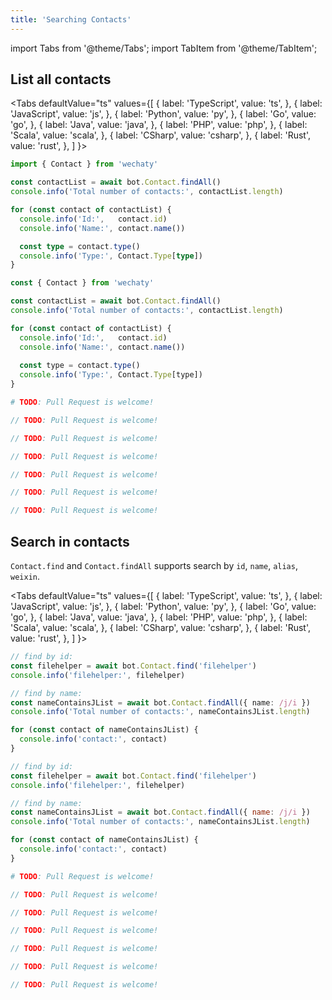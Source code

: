 ```yaml
---
title: 'Searching Contacts'
---
```


import Tabs from '@theme/Tabs';
import TabItem from '@theme/TabItem';

## List all contacts

<Tabs
  defaultValue="ts"
  values={[
    { label: 'TypeScript',  value: 'ts', },
    { label: 'JavaScript',  value: 'js', },
    { label: 'Python',      value: 'py', },
    { label: 'Go',          value: 'go', },
    { label: 'Java',        value: 'java', },
    { label: 'PHP',         value: 'php', },
    { label: 'Scala',       value: 'scala', },
    { label: 'CSharp',      value: 'csharp', },
    { label: 'Rust',        value: 'rust', },
  ]
}>

<TabItem value="ts">

```ts
import { Contact } from 'wechaty'

const contactList = await bot.Contact.findAll()
console.info('Total number of contacts:', contactList.length)

for (const contact of contactList) {
  console.info('Id:',   contact.id)
  console.info('Name:', contact.name())

  const type = contact.type()
  console.info('Type:', Contact.Type[type])
}
```

</TabItem>
<TabItem value="js">

```js
const { Contact } from 'wechaty'

const contactList = await bot.Contact.findAll()
console.info('Total number of contacts:', contactList.length)

for (const contact of contactList) {
  console.info('Id:',   contact.id)
  console.info('Name:', contact.name())
  
  const type = contact.type()
  console.info('Type:', Contact.Type[type])
}
```

</TabItem>
<TabItem value="py">

```py
# TODO: Pull Request is welcome!
```

</TabItem>
<TabItem value="java">

```java
// TODO: Pull Request is welcome!
```

</TabItem>
<TabItem value="go">

```go
// TODO: Pull Request is welcome!
```

</TabItem>
<TabItem value="php">

```php
// TODO: Pull Request is welcome!
```

</TabItem>
<TabItem value="csharp">

```csharp
// TODO: Pull Request is welcome!
```

</TabItem>
<TabItem value="scala">

```scala
// TODO: Pull Request is welcome!
```

</TabItem>
<TabItem value="rust">

```rust
// TODO: Pull Request is welcome!
```

</TabItem>
</Tabs>

## Search in contacts

`Contact.find` and `Contact.findAll` supports search by `id`, `name`, `alias`, `weixin`.

<Tabs
  defaultValue="ts"
  values={[
    { label: 'TypeScript',  value: 'ts', },
    { label: 'JavaScript',  value: 'js', },
    { label: 'Python',      value: 'py', },
    { label: 'Go',          value: 'go', },
    { label: 'Java',        value: 'java', },
    { label: 'PHP',         value: 'php', },
    { label: 'Scala',       value: 'scala', },
    { label: 'CSharp',      value: 'csharp', },
    { label: 'Rust',        value: 'rust', },
  ]
}>

<TabItem value="ts">

```ts
// find by id:
const filehelper = await bot.Contact.find('filehelper')
console.info('filehelper:', filehelper)

// find by name:
const nameContainsJList = await bot.Contact.findAll({ name: /j/i })
console.info('Total number of contacts:', nameContainsJList.length)

for (const contact of nameContainsJList) {
  console.info('contact:', contact)
}
```

</TabItem>
<TabItem value="js">

```js
// find by id:
const filehelper = await bot.Contact.find('filehelper')
console.info('filehelper:', filehelper)

// find by name:
const nameContainsJList = await bot.Contact.findAll({ name: /j/i })
console.info('Total number of contacts:', nameContainsJList.length)

for (const contact of nameContainsJList) {
  console.info('contact:', contact)
}
```

</TabItem>
<TabItem value="py">

```py
# TODO: Pull Request is welcome!
```

</TabItem>
<TabItem value="java">

```java
// TODO: Pull Request is welcome!
```

</TabItem>
<TabItem value="go">

```go
// TODO: Pull Request is welcome!
```

</TabItem>
<TabItem value="php">

```php
// TODO: Pull Request is welcome!
```

</TabItem>
<TabItem value="csharp">

```csharp
// TODO: Pull Request is welcome!
```

</TabItem>
<TabItem value="scala">

```scala
// TODO: Pull Request is welcome!
```

</TabItem>
<TabItem value="rust">

```rust
// TODO: Pull Request is welcome!
```

</TabItem>
</Tabs>
